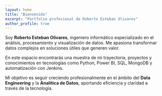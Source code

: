 ```yaml
---
layout: home
title: "Bienvenido"
excerpt: "Portfolio profesional de Roberto Esteban Olivares"
author_profile: true
---
```



Soy **Roberto Esteban Olivares**, ingeniero informático especializado en el análisis, procesamiento y visualización de datos. Me apasiona transformar datos complejos en soluciones útiles que generen valor.

En este espacio encontrarás una muestra de mi trayectoria, proyectos y conocimientos en tecnologías como Python, Power BI, SQL, MongoDB y automatización con Jenkins.

Mi objetivo es seguir creciendo profesionalmente en el ámbito del **Data Engineering** y la **Analítica de Datos**, aportando eficiencia y claridad a través de la tecnología.

